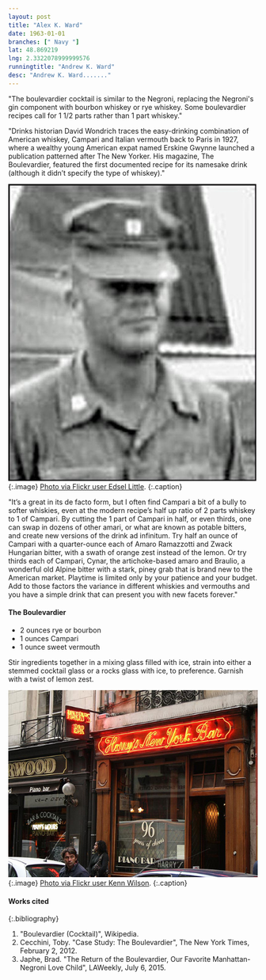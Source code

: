 ```yaml
---
layout: post
title: "Alex K. Ward"
date: 1963-01-01
branches: [" Navy "]
lat: 48.869219
lng: 2.3322078999999576
runningtitle: "Andrew K. Ward"
desc: "Andrew K. Ward......."
---
```

"The boulevardier cocktail is similar to the Negroni, replacing the Negroni's gin component with bourbon whiskey or rye whiskey. Some boulevardier recipes call for 1 1/2 parts rather than 1 part whiskey."

"Drinks historian David Wondrich traces the easy-drinking combination of American whiskey, Campari and Italian vermouth back to Paris in 1927, where a wealthy young American expat named Erskine Gwynne launched a publication patterned after The New Yorker. His magazine, The Boulevardier, featured the first documented recipe for its namesake drink (although it didn’t specify the type of whiskey)."

![The Boulevardier Cocktail](images/alexkward.jpg)
   {:.image}
[Photo via Flickr user Edsel Little](https://www.flickr.com/photos/edsel_/16164913902).
   {:.caption}

"It’s a great in its de facto form, but I often find Campari a bit of a bully to softer whiskies, even at the modern recipe’s half up ratio of 2 parts whiskey to 1 of Campari. By cutting the 1 part of Campari in half, or even thirds, one can swap in dozens of other amari, or what are known as potable bitters, and create new versions of the drink ad infinitum. Try half an ounce of Campari with a quarter-ounce each of Amaro Ramazzotti and Zwack Hungarian bitter, with a swath of orange zest instead of the lemon. Or try thirds each of Campari, Cynar, the artichoke-based amaro and Braulio, a wonderful old Alpine bitter with a stark, piney grab that is brand new to the American market. Playtime is limited only by your patience and your budget. Add to those factors the variance in different whiskies and vermouths and you have a simple drink that can present you with new facets forever."

#### The Boulevardier
* 2 ounces rye or bourbon
* 1 ounces Campari
* 1 ounce sweet vermouth

Stir ingredients together in a mixing glass filled with ice, strain into either a stemmed cocktail glass or a rocks glass with ice, to preference. Garnish with a twist of lemon zest.

![Harry's New York Bar, Paris](images/boulevardier2.jpg)
   {:.image}
[Photo via Flickr user Kenn Wilson](https://www.flickr.com/photos/kchrist/2893087153).
   {:.caption}

#### Works cited

{:.bibliography}
1. "Boulevardier (Cocktail)", Wikipedia.
2. Cecchini, Toby. "Case Study: The Boulevardier", The New York Times, February 2, 2012.
3. Japhe, Brad. "The Return of the Boulevardier, Our Favorite Manhattan-Negroni Love Child", LAWeekly, July 6, 2015.
